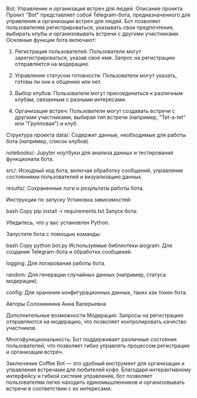 Bot: Управление и организация встреч для людей.
Описание проекта
Проект "Bot" представляет собой Telegram-бота, предназначенного для управления и организации встреч для людей. Бот позволяет пользователям регистрироваться, указывать свои предпочтения, выбирать клубы и организовывать встречи с другими участниками. Основные функции бота включают:

1. Регистрация пользователей: Пользователи могут зарегистрироваться, указав свое имя. Запрос на регистрацию отправляется на модерацию.

2. Управление статусом готовности: Пользователи могут указать, готовы ли они к общению или нет.

3. Выбор клубов: Пользователи могут присоединиться к различным клубам, связанным с разными интересами.

4. Организация встреч: Пользователи могут создавать встречи с другими участниками, выбирая тип встречи (например, "Tet-a-tet" или "Групповая") и клуб.





Структура проекта
data/: Содержит данные, необходимые для работы бота (например, список клубов).

notebooks/: Jupyter ноутбуки для анализа данных и тестирования функционала бота.

src/: Исходный код бота, включая обработку сообщений, управление состояниями пользователей и визуализацию данных.

results/: Сохраненные логи и результаты работы бота.

Инструкции по запуску
Установка зависимостей:

bash
Copy
pip install -r requirements.txt
Запуск бота:

Убедитесь, что у вас установлен Python.

Запустите бота с помощью команды:

bash
Copy
python bot.py
Используемые библиотеки
aiogram: Для создания Telegram-бота и обработки сообщений.

logging: Для логирования работы бота.

random: Для генерации случайных данных (например, статуса модерации).

config: Для хранения конфигурационных данных, таких как токен бота.

Авторы
Солонинкина Анна Валерьевна

Дополнительные возможности
Модерация: Запросы на регистрацию отправляются на модерацию, что позволяет контролировать качество участников.

Многофункциональность: Бот поддерживает различные состояния пользователей, что позволяет гибко управлять процессом регистрации и организации встреч.

Заключение
Coffee Bot — это удобный инструмент для организации и управления встречами для любителей кофе. Благодаря интерактивному интерфейсу и гибкой системе управления, бот позволяет пользователям легко находить единомышленников и организовывать встречи в соответствии с их интересами.

